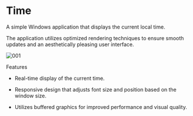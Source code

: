 # Time

A simple Windows application that displays the current local time. 

The application utilizes optimized rendering techniques to ensure smooth updates and an aesthetically pleasing user interface.


![001](https://github.com/user-attachments/assets/92e3e427-61f7-4924-bf7e-c364bb192af0)


Features

- Real-time display of the current time.

- Responsive design that adjusts font size and position based on the window size.

- Utilizes buffered graphics for improved performance and visual quality.

